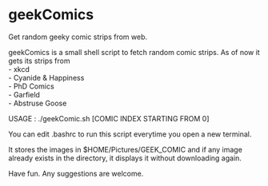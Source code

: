 geekComics
==========

Get random geeky comic strips from web.

geekComics is a small shell script to fetch random comic strips. As of now it gets its strips from
  <br>- xkcd
  <br>- Cyanide & Happiness
  <br>- PhD Comics
  <br>- Garfield 
  <br>- Abstruse Goose

USAGE :
	./geekComic.sh [COMIC INDEX STARTING FROM 0]
 
You can edit .bashrc to run this script everytime you open a new terminal.

It stores the images in $HOME/Pictures/GEEK_COMIC and if any image already exists in the directory, it displays it without downloading again.

Have fun. Any suggestions are welcome.
